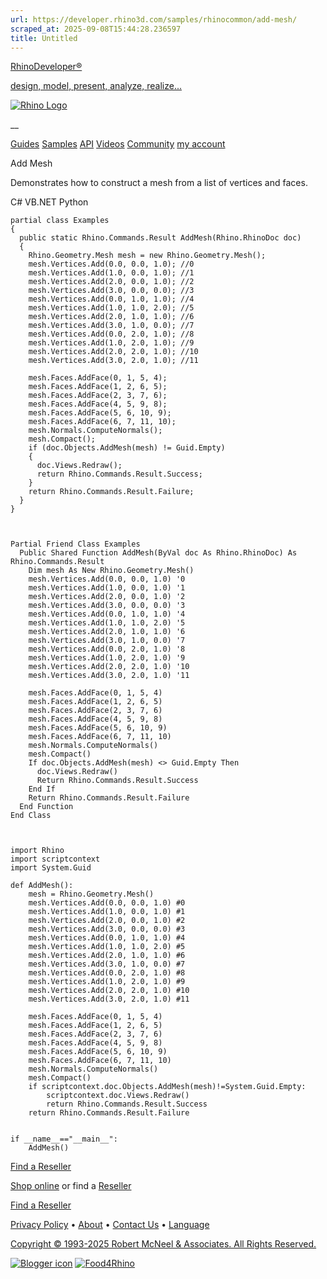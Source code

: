 ```yaml
---
url: https://developer.rhino3d.com/samples/rhinocommon/add-mesh/
scraped_at: 2025-09-08T15:44:28.236597
title: Untitled
---
```


[RhinoDeveloper®](/)

[design, model, present, analyze, realize...](/)

[![Rhino Logo](https://developer.rhino3d.com/images/rhinodevlogo.png)](/)

__

[Guides](https://developer.rhino3d.com/guides)
[Samples](https://developer.rhino3d.com/samples)
[API](https://developer.rhino3d.com/api)
[Videos](https://developer.rhino3d.com/videos)
[Community](https://discourse.mcneel.com/c/rhino-developer) [my account
](https://www.rhino3d.com/my-account/ "Manage your account, licenses, and
teams")

Add Mesh

Demonstrates how to construct a mesh from a list of vertices and faces.

C# VB.NET Python

    
    
    partial class Examples
    {
      public static Rhino.Commands.Result AddMesh(Rhino.RhinoDoc doc)
      {
        Rhino.Geometry.Mesh mesh = new Rhino.Geometry.Mesh();
        mesh.Vertices.Add(0.0, 0.0, 1.0); //0
        mesh.Vertices.Add(1.0, 0.0, 1.0); //1
        mesh.Vertices.Add(2.0, 0.0, 1.0); //2
        mesh.Vertices.Add(3.0, 0.0, 0.0); //3
        mesh.Vertices.Add(0.0, 1.0, 1.0); //4
        mesh.Vertices.Add(1.0, 1.0, 2.0); //5
        mesh.Vertices.Add(2.0, 1.0, 1.0); //6
        mesh.Vertices.Add(3.0, 1.0, 0.0); //7
        mesh.Vertices.Add(0.0, 2.0, 1.0); //8
        mesh.Vertices.Add(1.0, 2.0, 1.0); //9
        mesh.Vertices.Add(2.0, 2.0, 1.0); //10
        mesh.Vertices.Add(3.0, 2.0, 1.0); //11
    
        mesh.Faces.AddFace(0, 1, 5, 4);
        mesh.Faces.AddFace(1, 2, 6, 5);
        mesh.Faces.AddFace(2, 3, 7, 6);
        mesh.Faces.AddFace(4, 5, 9, 8);
        mesh.Faces.AddFace(5, 6, 10, 9);
        mesh.Faces.AddFace(6, 7, 11, 10);
        mesh.Normals.ComputeNormals();
        mesh.Compact();
        if (doc.Objects.AddMesh(mesh) != Guid.Empty)
        {
          doc.Views.Redraw();
          return Rhino.Commands.Result.Success;
        }
        return Rhino.Commands.Result.Failure;
      }
    }
    
    
    
    Partial Friend Class Examples
      Public Shared Function AddMesh(ByVal doc As Rhino.RhinoDoc) As Rhino.Commands.Result
    	Dim mesh As New Rhino.Geometry.Mesh()
    	mesh.Vertices.Add(0.0, 0.0, 1.0) '0
    	mesh.Vertices.Add(1.0, 0.0, 1.0) '1
    	mesh.Vertices.Add(2.0, 0.0, 1.0) '2
    	mesh.Vertices.Add(3.0, 0.0, 0.0) '3
    	mesh.Vertices.Add(0.0, 1.0, 1.0) '4
    	mesh.Vertices.Add(1.0, 1.0, 2.0) '5
    	mesh.Vertices.Add(2.0, 1.0, 1.0) '6
    	mesh.Vertices.Add(3.0, 1.0, 0.0) '7
    	mesh.Vertices.Add(0.0, 2.0, 1.0) '8
    	mesh.Vertices.Add(1.0, 2.0, 1.0) '9
    	mesh.Vertices.Add(2.0, 2.0, 1.0) '10
    	mesh.Vertices.Add(3.0, 2.0, 1.0) '11
    
    	mesh.Faces.AddFace(0, 1, 5, 4)
    	mesh.Faces.AddFace(1, 2, 6, 5)
    	mesh.Faces.AddFace(2, 3, 7, 6)
    	mesh.Faces.AddFace(4, 5, 9, 8)
    	mesh.Faces.AddFace(5, 6, 10, 9)
    	mesh.Faces.AddFace(6, 7, 11, 10)
    	mesh.Normals.ComputeNormals()
    	mesh.Compact()
    	If doc.Objects.AddMesh(mesh) <> Guid.Empty Then
    	  doc.Views.Redraw()
    	  Return Rhino.Commands.Result.Success
    	End If
    	Return Rhino.Commands.Result.Failure
      End Function
    End Class
    
    
    
    import Rhino
    import scriptcontext
    import System.Guid
    
    def AddMesh():
        mesh = Rhino.Geometry.Mesh()
        mesh.Vertices.Add(0.0, 0.0, 1.0) #0
        mesh.Vertices.Add(1.0, 0.0, 1.0) #1
        mesh.Vertices.Add(2.0, 0.0, 1.0) #2
        mesh.Vertices.Add(3.0, 0.0, 0.0) #3
        mesh.Vertices.Add(0.0, 1.0, 1.0) #4
        mesh.Vertices.Add(1.0, 1.0, 2.0) #5
        mesh.Vertices.Add(2.0, 1.0, 1.0) #6
        mesh.Vertices.Add(3.0, 1.0, 0.0) #7
        mesh.Vertices.Add(0.0, 2.0, 1.0) #8
        mesh.Vertices.Add(1.0, 2.0, 1.0) #9
        mesh.Vertices.Add(2.0, 2.0, 1.0) #10
        mesh.Vertices.Add(3.0, 2.0, 1.0) #11
    
        mesh.Faces.AddFace(0, 1, 5, 4)
        mesh.Faces.AddFace(1, 2, 6, 5)
        mesh.Faces.AddFace(2, 3, 7, 6)
        mesh.Faces.AddFace(4, 5, 9, 8)
        mesh.Faces.AddFace(5, 6, 10, 9)
        mesh.Faces.AddFace(6, 7, 11, 10)
        mesh.Normals.ComputeNormals()
        mesh.Compact()
        if scriptcontext.doc.Objects.AddMesh(mesh)!=System.Guid.Empty:
            scriptcontext.doc.Views.Redraw()
            return Rhino.Commands.Result.Success
        return Rhino.Commands.Result.Failure
    
    
    if __name__=="__main__":
        AddMesh()
    

  

[Find a Reseller](https://www.rhino3d.com/sales)

[Shop online](https://www.rhino3d.com/store) or find a
[Reseller](https://www.rhino3d.com/sales)

[Find a Reseller](https://www.rhino3d.com/sales)

[Privacy Policy](https://www.rhino3d.com/privacy) •
[About](https://www.rhino3d.com/mcneel/about) • [Contact
Us](https://www.rhino3d.com/mcneel/contact) • [
Language](https://www.rhino3d.com/language "Change to a different region or
language")

[Copyright © 1993-2025 Robert McNeel & Associates. All Rights
Reserved.](https://www.rhino3d.com/mcneel/about)

[](https://www.facebook.com/McNeelRhinoceros/)
[](https://twitter.com/bobmcneel) [](https://www.linkedin.com/groups/75313/)
[](https://www.youtube.com/user/RhinoGuide/videos) [](https://vimeo.com/rhino)
[![Blogger
icon](https://developer.rhino3d.com/images/blogger.svg)](http://blog.rhino3d.com/)
[![Food4Rhino](https://developer.rhino3d.com/images/f4r_icon_01.svg)](https://www.food4rhino.com)

